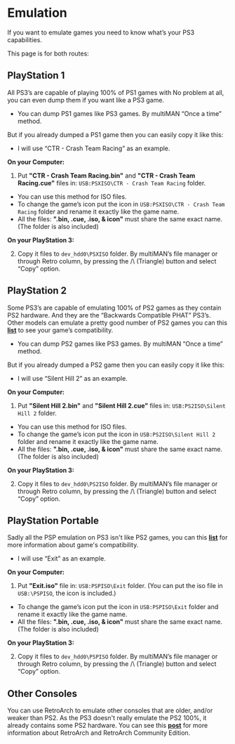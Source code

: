 # Emulation

If you want to emulate games you need to know what’s your PS3 capabilities.

This page is for both routes:

## PlayStation 1

All PS3’s are capable of playing 100% of PS1 games with No problem at all, you can even dump them if you want like a PS3 game.

- You can dump PS1 games like PS3 games. By multiMAN “Once a time” method.

But if you already dumped a PS1 game then you can easily copy it like this: 

- I will use “CTR - Crash Team Racing” as an example.

**On your Computer:**

1. Put **"CTR - Crash Team Racing.bin"** and **"CTR - Crash Team Racing.cue"** files in: `USB:PSXISO\CTR - Crash Team Racing` folder.

- You can use this method for ISO files.
- To change the game’s icon put the icon in `USB:PSXISO\CTR - Crash Team Racing` folder and rename it exactly like the game name.
- All the files: **".bin, .cue, .iso, & icon"** must share the same exact name. (The folder is also included)


**On your PlayStation 3:**

2. Copy it files to `dev_hdd0\PSXISO` folder. By multiMAN’s file manager or through Retro column, by pressing the /\ (Triangle) button and select “Copy” option.


## PlayStation 2 

Some PS3’s are capable of emulating 100% of PS2 games as they contain PS2 hardware. And they are the “Backwards Compatible PHAT” PS3’s. Other models can emulate a pretty good number of PS2 games you can this **[list](https://www.psdevwiki.com/ps3/PS2_Classics_Emulator_Compatibility_List)** to see your game’s compatibility.

- You can dump PS2 games like PS3 games. By multiMAN “Once a time” method.

But if you already dumped a PS2 game then you can easily copy it like this: 

- I will use “Silent Hill 2” as an example.

**On your Computer:**

1. Put **"Silent Hill 2.bin"** and **"Silent Hill 2.cue"** files in: `USB:PS2ISO\Silent Hill 2` folder.

- You can use this method for ISO files.
- To change the game’s icon put the icon in `USB:PS2ISO\Silent Hill 2` folder and rename it exactly like the game name.
- All the files: **".bin, .cue, .iso, & icon"** must share the same exact name. (The folder is also included)

**On your PlayStation 3:**

2. Copy it files to `dev_hdd0\PS2ISO` folder. By multiMAN’s file manager or through Retro column, by pressing the /\ (Triangle) button and select “Copy” option.


## PlayStation Portable

Sadly all the PSP emulation on PS3 isn't like PS2 games, you can this **[list](https://www.psdevwiki.com/ps3/PSP_Emulator_Compatibility_List)** for more information about game's compatibility.

- I will use “Exit” as an example.

**On your Computer:**

1. Put **"Exit.iso"** file in: `USB:PSPISO\Exit` folder. (You can put the iso file in `USB:\PSPISO`, the icon is included.)

- To change the game’s icon put the icon in `USB:PSPISO\Exit` folder and rename it exactly like the game name.
- All the files: **".bin, .cue, .iso, & icon"** must share the same exact name. (The folder is also included)

**On your PlayStation 3:**

2. Copy it files to `dev_hdd0\PSPISO` folder. By multiMAN’s file manager or through Retro column, by pressing the /\ (Triangle) button and select “Copy” option.


## Other Consoles

You can use RetroArch to emulate other consoles that are older, and/or weaker than PS2. As the PS3 doesn't really emulate the PS2 100%, it already contains some PS2 hardware. You can see this **[post](https://www.psx-place.com/threads/retroarch-ps3-guide-2018-wip.17119/)** for more information about RetroArch and RetroArch Community Edition.